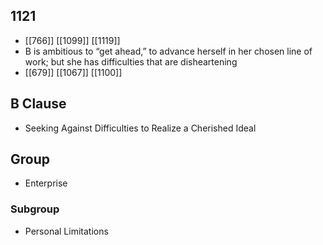 ## 1121
- [[766]] [[1099]] [[1119]] 
- B is ambitious to “get ahead,” to advance herself in her chosen line of work; but she has difficulties that are disheartening
- [[679]] [[1067]] [[1100]] 

## B Clause
- Seeking Against Difficulties to Realize a Cherished Ideal

## Group
- Enterprise

### Subgroup
- Personal Limitations

